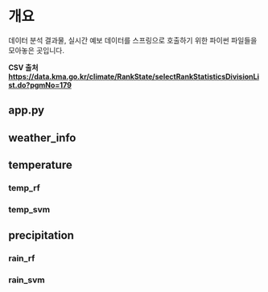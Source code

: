 # 개요
데이터 분석 결과물, 실시간 예보 데이터를 스프링으로 호출하기 위한 파이썬 파일들을 모아놓은 곳입니다.

**CSV 출처 https://data.kma.go.kr/climate/RankState/selectRankStatisticsDivisionList.do?pgmNo=179**

## app.py

## weather_info

## temperature

### temp_rf

### temp_svm

## precipitation

### rain_rf

### rain_svm
